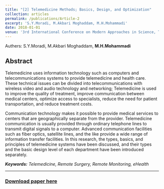 ```yaml
---
title: "[2] Telemedicine Methods; Basics, Design, and Optimization"
collection: articles
permalink: /publications/Article-2
excerpt: 'S.Y.Moradi, M.Akbari Moghaddam, M.H.Mohammadi'
date: 2018-01-01
venue: '3rd International Conference on Modern Approaches in Science, Technology, and Engineering'
---
```

Authers: S.Y.Moradi, M.Akbari Moghaddam, <b>M.H.Mohammadi</b>


## Abstract

Telemedicine uses information technology such as computers and telecommunications systems to provide telemedicine and health care. These technical issues can be divided into telecommunications with wireless video and audio technology and networking; Telemedicine is used to improve the quality of treatment, improve communication between medical centers, optimize access to specialists, reduce the need for patient transportation, and reduce treatment costs.<br>

Communication technology makes it possible to provide medical services to centers that are geographically separate from the provider. Telemedicine communication is usually provided through ordinary telephone lines to transmit digital signals to a computer. Advanced communication facilities such as fiber optics, satellite lines, and the like provide a wide range of information transfer facilities. In this research, the types, basics, and principles of telemedicine systems have been discussed, and their types and the basic design level of each department have been introduced separately.<br>

<i><b>Keywords:</b> Telemedicine, Remote Surgery, Remote Monitoring, eHealth </i>

---

### <a href="../files/Article/TeleMedCoference.pdf" target="_blank">Download paper here</a>


 
 
